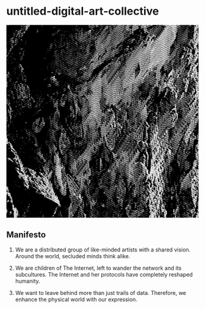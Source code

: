 # untitled-digital-art-collective

![](./assets/untitled-digital-art-collective-image.png)

## Manifesto

1. We are a distributed group of like-minded artists with a shared vision. Around the world, secluded minds think alike.

2. We are children of The Internet, left to wander the network and its subcultures. The Internet and her protocols have completely reshaped humanity.

3. We want to leave behind more than just trails of data. Therefore, we enhance the physical world with our expression.

